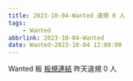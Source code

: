 ```yaml
---
title: 2023-10-04-Wanted 違規 0 人
tags:
    - Wanted
abbrlink: 2023-10-04-Wanted
date: Wanted-2023-10-04 12:00:00
---
```

Wanted 板 [板規連結](https://www.ptt.cc/bbs/Wanted/M.1608829773.A.D3B.html)
昨天違規 0 人
